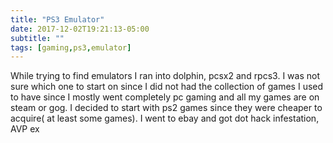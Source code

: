 ```yaml
---
title: "PS3 Emulator"
date: 2017-12-02T19:21:13-05:00
subtitle: ""
tags: [gaming,ps3,emulator]
---
```


While trying to find emulators I ran into dolphin, pcsx2 and rpcs3. I was not sure which one to start on since I did not had the collection of games I used to have since I mostly went completely pc gaming and all my games are on steam or gog. I decided to start with ps2 games since they were cheaper to acquire( at least some games). I went to ebay and got dot hack infestation, AVP ex
